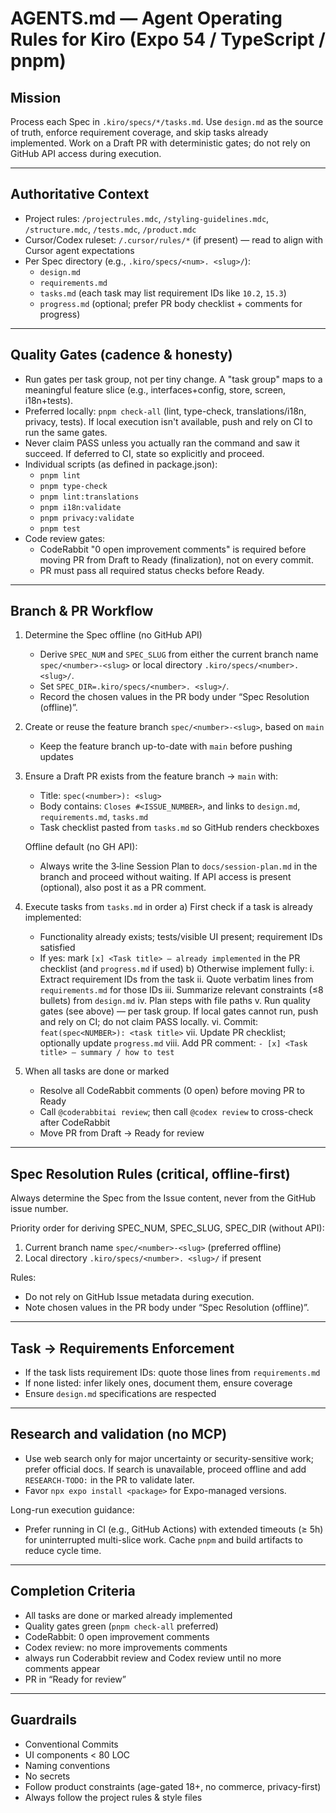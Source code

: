 # AGENTS.md — Agent Operating Rules for Kiro (Expo 54 / TypeScript / pnpm)

## Mission

Process each Spec in `.kiro/specs/*/tasks.md`. Use `design.md` as the source of truth, enforce requirement coverage, and skip tasks already implemented. Work on a Draft PR with deterministic gates; do not rely on GitHub API access during execution.

---

## Authoritative Context

- Project rules: `/projectrules.mdc`, `/styling-guidelines.mdc`, `/structure.mdc`, `/tests.mdc`, `/product.mdc`
- Cursor/Codex ruleset: `/.cursor/rules/*` (if present) — read to align with Cursor agent expectations
- Per Spec directory (e.g., `.kiro/specs/<num>. <slug>/`):
  - `design.md`
  - `requirements.md`
  - `tasks.md` (each task may list requirement IDs like `10.2`, `15.3`)
  - `progress.md` (optional; prefer PR body checklist + comments for progress)

---

## Quality Gates (cadence & honesty)

- Run gates per task group, not per tiny change. A "task group" maps to a meaningful feature slice (e.g., interfaces+config, store, screen, i18n+tests).
- Preferred locally: `pnpm check-all` (lint, type-check, translations/i18n, privacy, tests). If local execution isn't available, push and rely on CI to run the same gates.
- Never claim PASS unless you actually ran the command and saw it succeed. If deferred to CI, state so explicitly and proceed.
- Individual scripts (as defined in package.json):
  - `pnpm lint`
  - `pnpm type-check`
  - `pnpm lint:translations`
  - `pnpm i18n:validate`
  - `pnpm privacy:validate`
  - `pnpm test`
- Code review gates:
  - CodeRabbit "0 open improvement comments" is required before moving PR from Draft to Ready (finalization), not on every commit.
  - PR must pass all required status checks before Ready.

---

## Branch & PR Workflow

1. Determine the Spec offline (no GitHub API)

   - Derive `SPEC_NUM` and `SPEC_SLUG` from either the current branch name `spec/<number>-<slug>` or local directory `.kiro/specs/<number>. <slug>/`.
   - Set `SPEC_DIR=.kiro/specs/<number>. <slug>/`.
   - Record the chosen values in the PR body under “Spec Resolution (offline)”.

2. Create or reuse the feature branch `spec/<number>-<slug>`, based on `main`

   - Keep the feature branch up-to-date with `main` before pushing updates

3. Ensure a Draft PR exists from the feature branch → `main` with:

   - Title: `spec(<number>): <slug>`
   - Body contains: `Closes #<ISSUE_NUMBER>`, and links to `design.md`, `requirements.md`, `tasks.md`
   - Task checklist pasted from `tasks.md` so GitHub renders checkboxes

   Offline default (no GH API):

   - Always write the 3‑line Session Plan to `docs/session-plan.md` in the branch and proceed without waiting. If API access is present (optional), also post it as a PR comment.

4. Execute tasks from `tasks.md` in order
   a) First check if a task is already implemented:

   - Functionality already exists; tests/visible UI present; requirement IDs satisfied
   - If yes: mark `[x] <Task title> — already implemented` in the PR checklist (and `progress.md` if used)
     b) Otherwise implement fully:
     i. Extract requirement IDs from the task
     ii. Quote verbatim lines from `requirements.md` for those IDs
     iii. Summarize relevant constraints (≤8 bullets) from `design.md`
     iv. Plan steps with file paths
     v. Run quality gates (see above) — per task group. If local gates cannot run, push and rely on CI; do not claim PASS locally.
     vi. Commit: `feat(spec<NUMBER>): <task title>`
     vii. Update PR checklist; optionally update `progress.md`
     viii. Add PR comment: `- [x] <Task title> — summary / how to test`

5. When all tasks are done or marked
   - Resolve all CodeRabbit comments (0 open) before moving PR to Ready
   - Call `@coderabbitai review`; then call `@codex review` to cross-check after CodeRabbit
   - Move PR from Draft → Ready for review

---

## Spec Resolution Rules (critical, offline-first)

Always determine the Spec from the Issue content, never from the GitHub issue number.

Priority order for deriving SPEC_NUM, SPEC_SLUG, SPEC_DIR (without API):

1. Current branch name `spec/<number>-<slug>` (preferred offline)
2. Local directory `.kiro/specs/<number>. <slug>/` if present

Rules:

- Do not rely on GitHub Issue metadata during execution.
- Note chosen values in the PR body under “Spec Resolution (offline)”.

---

## Task → Requirements Enforcement

- If the task lists requirement IDs: quote those lines from `requirements.md`
- If none listed: infer likely ones, document them, ensure coverage
- Ensure `design.md` specifications are respected

---

## Research and validation (no MCP)

- Use web search only for major uncertainty or security-sensitive work; prefer official docs. If search is unavailable, proceed offline and add `RESEARCH-TODO:` in the PR to validate later.
- Favor `npx expo install <package>` for Expo-managed versions.

Long-run execution guidance:

- Prefer running in CI (e.g., GitHub Actions) with extended timeouts (≥ 5h) for uninterrupted multi-slice work. Cache `pnpm` and build artifacts to reduce cycle time.

---

## Completion Criteria

- All tasks are done or marked already implemented
- Quality gates green (`pnpm check-all` preferred)
- CodeRabbit: 0 open improvement comments
- Codex review: no more improvements comments
- always run Coderabbit review and Codex review until no more comments appear
- PR in “Ready for review”

---

## Guardrails

- Conventional Commits
- UI components < 80 LOC
- Naming conventions
- No secrets
- Follow product constraints (age-gated 18+, no commerce, privacy-first)
- Always follow the project rules & style files
